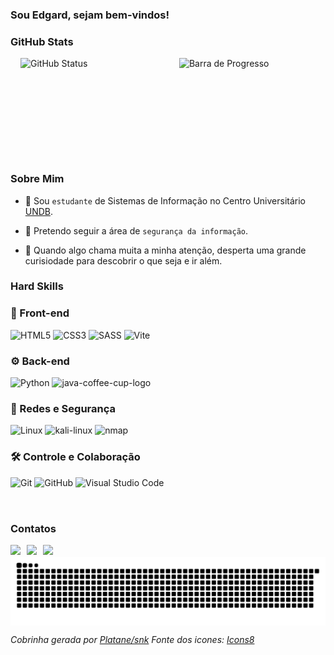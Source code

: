 <h3>Sou Edgard, sejam bem-vindos!</h3>

<!-- GitHub Stats -->
<h3>GitHub Stats</h3>
<div style="
display: flex; 
justify-content: center; 
flex-direction: row; 
align-items: center; 
gap: 10px; 
margin-left: 1rem;">
  <!-- Status -->
  <img height="160rem" width="50%" src="https://edgard-maia-github-readme-stats.vercel.app/api?username=EdgardMaia&show_icons=true&theme=synthwave" alt="GitHub Status" />
  <!-- Gráfico de Pizza -->
  <img height="160rem" width="48%" src="https://edgard-maia-github-readme-stats.vercel.app/api/top-langs/?username=EdgardMaia&layout=compact&theme=synthwave" alt="Barra de Progresso" />
</div>

<!-- Sobre mim -->

<div>

  <h3>Sobre Mim</h3>

  <p>

  - :book: Sou `estudante` de Sistemas de Informação no Centro Universitário [UNDB](https://undb.edu.br/).

  - :closed_lock_with_key: Pretendo seguir a área de `segurança da informação`.

  - :eyes: Quando algo chama muita a minha atenção, desperta uma grande curisiodade para descobrir o que seja e ir além.
  
  </p>
</div>


<div>

  <h3>Hard Skills</h3>
  <!-- Desenvolvimento Fron-End -->
  <div>
    <h3>🎨 Front-end</h3> 
    <!-- HTML -->
    <img width="48" height="48" src="https://img.icons8.com/color/48/html-5--v1.png" alt="HTML5"/>
    <!-- CSS -->
    <img width="48" height="48" src="https://img.icons8.com/color/48/css3.png" alt="CSS3"/>
    <!-- SASS -->
    <img width="48" height="48" src="https://img.icons8.com/color/48/sass.png" alt="SASS"/>
    <!-- VITE -->
    <img width="48" height="48" src="https://img.icons8.com/fluency/48/vite.png" alt="Vite"/>
  </div>

  <div>
    <h3>⚙️ Back-end</h3>
    <!-- PYTHON -->
    <img width="48" height="48" src="https://img.icons8.com/color/48/python--v1.png" alt="Python"/>
    <!-- JAVA -->
    <img width="48" height="48" src="https://img.icons8.com/fluency/48/java-coffee-cup-logo.png" alt="java-coffee-cup-logo"/>
  </div>

  <div>
    <h3>🔐 Redes e Segurança</h3>
    <!-- LINUX -->
    <img width="48" height="48" src="https://img.icons8.com/external-tal-revivo-shadow-tal-revivo/48/external-linux-a-family-of-open-source-unix-like-operating-systems-based-on-the-linux-kernel-logo-shadow-tal-revivo.png" alt="Linux"/>
    <!-- KALI LINUX -->
    <img width="48" height="48" src="https://img.icons8.com/color/48/kali-linux.png" alt="kali-linux"/>
    <!-- NMAP -->
    <img width="48" height="48" src="https://img.icons8.com/color/48/nmap.png" alt="nmap"/>
  </div>

  <div>
    <h3>🛠️ Controle e Colaboração</h3>
    <!-- GIT -->
    <img width="48" height="48" src="https://img.icons8.com/color/48/git.png" alt="Git"/>
    <!-- GITHUB -->
    <img width="48" height="48" src="https://img.icons8.com/ios-filled/50/github.png" alt="GitHub"/>
    <!-- VSCODE -->
    <img width="48" height="48" src="https://img.icons8.com/color/48/visual-studio-code-2019.png" alt="Visual Studio Code"/>
  </div>
</div>

<!-- Pode me encontrar por aqui -->
<div style="
display: flex; 
flex-direction: column;
margin-top: 2rem;">

  <h3>Contatos</h3>

  <div style="
  display: flex; 
  flex-direction: row; 
  gap: 10px;">
    <a href="https://www.instagram.com/_edgardmaia_/"><img src="https://img.shields.io/badge/Instagram-E4405F?style=for-the-badge&logo=instagram&logoColor=white" target="_blank"></img></a>
    <a href="https://www.linkedin.com/in/edgard-maia/"><img src="https://img.shields.io/badge/LinkedIn-0077B5?style=for-the-badge&logo=linkedin&logoColor=white" target="_blank"></img></a>
    <a href="mailto:edgardmaiaa@gmail.com"><img src="https://img.shields.io/badge/Gmail-D14836?style=for-the-badge&logo=gmail&logoColor=white" target="_blank"></img></a>
  </div>

<img alt="github snake dark mode" src="dist/github-snake-dark.svg" />

_Cobrinha gerada por [Platane/snk](https://github.com/Platane/snk)_
_Fonte dos icones: [Icons8](https://icons8.com/)_
</div>
